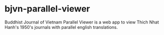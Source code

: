 # bjvn-parallel-viewer
Buddhist Journal of Vietnam Parallel Viewer is a web app to view Thich Nhat Hanh's 1950's journals with parallel english translations.
